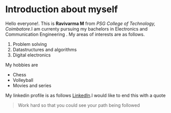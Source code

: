 # Introduction about myself

Hello everyone!. This is **Ravivarma M** from *PSG College of Technology, Coimbatore*.I am currenty pursuing my bachelors in Electronics and Communication Engineering . My areas of interests are as follows.
1. Problem solving
2. Datastructures and algorithms
3. Digital electronics

My hobbies are 
- Chess
- Volleyball
- Movies and series

My linkedin profile is as follows [LinkedIn](https://www.linkedin.com/in/ravivarma-m-99b2a8190/).I would like to end this with a quote

> Work hard so that you could see your path being followed

